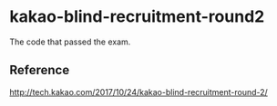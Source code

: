 # kakao-blind-recruitment-round2
The code that passed the exam.

## Reference
http://tech.kakao.com/2017/10/24/kakao-blind-recruitment-round-2/
